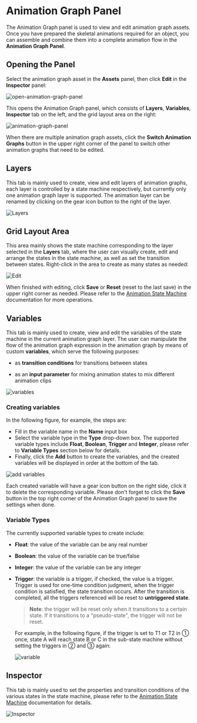 # Animation Graph Panel

The Animation Graph panel is used to view and edit animation graph assets. Once you have prepared the skeletal animations required for an object, you can assemble and combine them into a complete animation flow in the **Animation Graph Panel**.

## Opening the Panel

Select the animation graph asset in the **Assets** panel, then click **Edit** in the **Inspector** panel:

![open-animation-graph-panel](animation-graph-panel/open-animation-graph-panel.png)

This opens the Animation Graph panel, which consists of **Layers**, **Variables**, **Inspector** tab on the left, and the grid layout area on the right:

![animation-graph-panel](animation-graph-panel/animation-graph-panel.png)

When there are multiple animation graph assets, click the **Switch Animation Graphs** button in the upper right corner of the panel to switch other animation graphs that need to be edited.

## Layers

This tab is mainly used to create, view and edit layers of animation graphs, each layer is controlled by a state machine respectively, but currently only one animation graph layer is supported. The animation layer can be renamed by clicking on the gear icon button to the right of the layer.

![Layers](animation-graph-panel/layers.png)

## Grid Layout Area

This area mainly shows the state machine corresponding to the layer selected in the **Layers** tab, where the user can visually create, edit and arrange the states in the state machine, as well as set the transition between states. Right-click in the area to create as many states as needed:

![Edit](animation-graph-panel/edit.png)

When finished with editing, click **Save** or **Reset** (reset to the last save) in the upper right corner as needed. Please refer to the [Animation State Machine](animation-graph-basics.md) documentation for more operations.

## Variables

This tab is mainly used to create, view and edit the variables of the state machine in the current animation graph layer. The user can manipulate the flow of the animation graph expression in the animation graph by means of custom **variables**, which serve the following purposes:

- as **transition conditions** for transitions between states

- as an **input parameter** for mixing animation states to mix different animation clips

![variables](animation-graph-panel/variables.png)

### Creating variables

In the following figure, for example, the steps are:
- Fill in the variable name in the **Name** input box
- Select the variable type in the **Type** drop-down box. The supported variable types include **Float**, **Boolean**, **Trigger** and **Integer**, please refer to **Variable Types** section below for details.
- Finally, click the **Add** button to create the variables, and the created variables will be displayed in order at the bottom of the tab.

![add variables](animation-graph-panel/add-variables.png)

Each created variable will have a gear icon button on the right side, click it to delete the corresponding variable. Please don't forget to click the **Save** button in the top right corner of the Animation Graph panel to save the settings when done.

### Variable Types

The currently supported variable types to create include:

- **Float**: the value of the variable can be any real number

- **Boolean**: the value of the variable can be true/false

- **Integer**: the value of the variable can be any integer

- **Trigger**: the variable is a trigger, if checked, the value is a trigger. Trigger is used for one-time condition judgment, when the trigger condition is satisfied, the state transition occurs. After the transition is completed, all the triggers referenced will be reset to **untriggered state**.

  > **Note**: the trigger will be reset only when it transitions to a certain state. If it transitions to a "pseudo-state", the trigger will not be reset.

  For example, in the following figure, if the trigger is set to T1 or T2 in ① once, state A will reach state B or C in the sub-state machine without setting the triggers in ② and ③ again:

  ![variable](animation-graph-panel/variable-eg.png)

  <!--
  These graphs are edited with ProcessOn and the source files are saved in the en/animation/marionette directory in POS format and can be imported into ProcessOn for editing again.
  -->

## Inspector

This tab is mainly used to set the properties and transition conditions of the various states in the state machine, please refer to the [Animation State Machine](animation-graph-basics.md) documentation for details.

![Inspector](animation-graph-panel/inspector.png)
